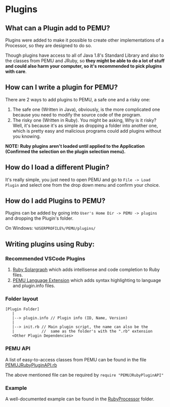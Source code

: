 # Plugins

## What can a Plugin add to PEMU?

Plugins were added to make it possible to create other implementations of a Processor, so they are designed to do so.

Though plugins have access to all of Java 1.8's Standard Library and also to the classes from PEMU and JRuby,
so **they might be able to do a lot of stuff and could also harm your computer, so it's recommended to pick plugins
with care**.

## How can I write a plugin for PEMU?

There are 2 ways to add plugins to PEMU, a safe one and a risky one:
 1. The safe one (Written in Java), obviously, is the more complicated one because you need to modify the source code
    of the program.
 2. The risky one (Written in Ruby). You might be asking, Why is it risky? Well, it's because it's as simple as dropping
    a folder into another one, which is pretty easy and malicious programs could add plugins without you knowing.

**NOTE: Ruby plugins aren't loaded until applied to the Application (Confirmed the selection on the plugin selection
menu).**

## How do I load a different Plugin?

It's really simple, you just need to open PEMU and go to `File -> Load Plugin` and select one from the drop down menu
and confirm your choice.

## How do I add Plugins to PEMU?

Plugins can be added by going into `User's Home Dir -> PEMU -> plugins` and dropping the Plugin's folder.

On Windows: `%USERPROFILE%/PEMU/plugins/`

## Writing plugins using Ruby:

### Recommended VSCode Plugins

 1. [Ruby Solargraph](https://marketplace.visualstudio.com/items?itemName=castwide.solargraph)
    which adds intellisense and code completion to Ruby files.
 2. [PEMU Language Extension](https://marketplace.visualstudio.com/items?itemName=hds.pemu-language-extension)
    which adds syntax highlighting to language and plugin.info files.

### Folder layout

```
[Plugin Folder]
   |
   |--> plugin.info // Plugin info (ID, Name, Version)
   |
   |--> init.rb // Main plugin script, the name can also be the
   |            //  same as the folder's with the ".rb" extension
   <Other Plugin Dependencies>
```

### PEMU API

A list of easy-to-access classes from PEMU can be found in the file [PEMUJRubyPluginAPI.rb](https://github.com/hds536jhmk/ProcessorEmulator/blob/master/src/main/resources/PEMUJRubyPluginAPI.rb)

The above mentioned file can be required by `require "PEMUJRubyPluginAPI"`

### Example

A well-documented example can be found in the [RubyProcessor](https://github.com/hds536jhmk/ProcessorEmulator/tree/master/plugins/RubyProcessor)
folder.
